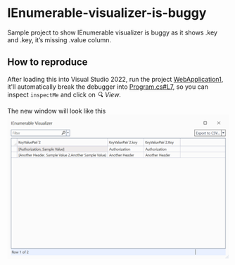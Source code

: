 # IEnumerable-visualizer-is-buggy
Sample project to show IEnumerable visualizer is buggy as it shows .key and .key, it’s missing .value column.

## How to reproduce
After loading this into Visual Studio 2022, run the project [WebApplication1](WebApplication1/WebApplication1.csproj), it'll automatically break the debugger into [Program.cs#L7](https://github.com/lgp1985/IEnumerable-visualizer-is-buggy/blob/545754054377a9371ef25ee807e23482dce9e73f/WebApplication1/Program.cs#L7), so you can inspect `inspectMe` and click on _🔍 View_.

The new window will look like this ![Sample of the issue](/docs/sampleVis.png)
